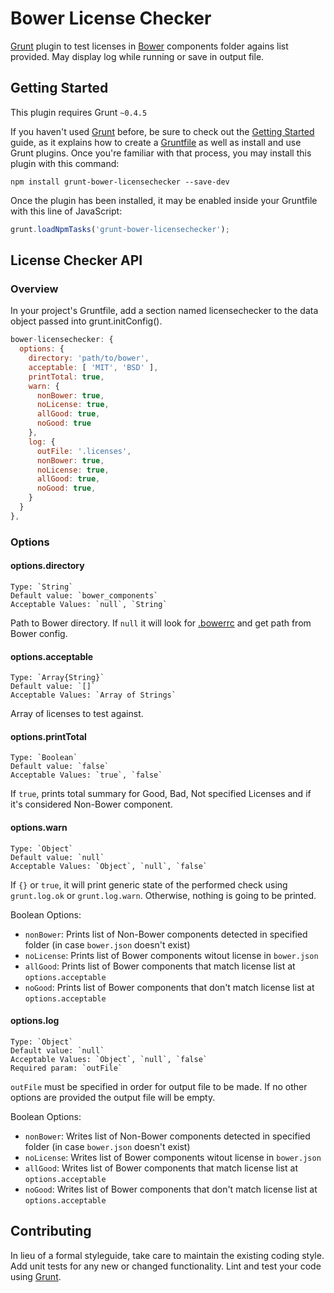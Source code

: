 Bower License Checker
==============================
[Grunt](http://gruntjs.com) plugin to test licenses in [Bower](http://bower.io) components folder agains list provided.
May display log while running or save in output file.

Getting Started
------------------------------
This plugin requires Grunt `~0.4.5`

If you haven't used [Grunt](http://gruntjs.com/) before, be sure to check out the [Getting Started](http://gruntjs.com/getting-started) guide, as it explains how to create a [Gruntfile](http://gruntjs.com/sample-gruntfile) as well as install and use Grunt plugins. Once you're familiar with that process, you may install this plugin with this command:

```shell
npm install grunt-bower-licensechecker --save-dev
```

Once the plugin has been installed, it may be enabled inside your Gruntfile with this line of JavaScript:

```js
grunt.loadNpmTasks('grunt-bower-licensechecker');
```

License Checker API
------------------------------
### Overview

In your project's Gruntfile, add a section named licensechecker to the data object passed into grunt.initConfig().

```js
bower-licensechecker: {
  options: {
    directory: 'path/to/bower',
    acceptable: [ 'MIT', 'BSD' ],
    printTotal: true,
    warn: {
      nonBower: true,
      noLicense: true,
      allGood: true,
      noGood: true
    },
    log: {
      outFile: '.licenses',
      nonBower: true,
      noLicense: true,
      allGood: true,
      noGood: true,
    }
  }
},
```

### Options

#### options.directory
    Type: `String`
    Default value: `bower_components`
    Acceptable Values: `null`, `String`
Path to Bower directory. If `null` it will look for [.bowerrc](http://bower.io/docs/config) and get path from Bower config.


#### options.acceptable
    Type: `Array{String}`
    Default value: `[]`
    Acceptable Values: `Array of Strings`

Array of licenses to test against.


#### options.printTotal
    Type: `Boolean`
    Default value: `false`
    Acceptable Values: `true`, `false`
If `true`, prints total summary for Good, Bad, Not specified Licenses and if it's considered Non-Bower component.

#### options.warn
    Type: `Object`
    Default value: `null`
    Acceptable Values: `Object`, `null`, `false`

If `{}` or `true`, it will print generic state of the performed check using `grunt.log.ok` or `grunt.log.warn`. Otherwise, nothing is going to be printed.

Boolean Options:
*    `nonBower`: Prints list of Non-Bower components detected in specified folder (in case `bower.json` doesn't exist)
*    `noLicense`: Prints list of Bower components witout license in `bower.json`
*    `allGood`: Prints list of Bower components that match license list at `options.acceptable`
*    `noGood`: Prints list of Bower components that don't match license list at `options.acceptable`



#### options.log
    Type: `Object`
    Default value: `null`
    Acceptable Values: `Object`, `null`, `false`
    Required param: `outFile`

`outFile` must be specified in order for output file to be made. If no other options are provided the output file will be empty.

Boolean Options:
*    `nonBower`: Writes list of Non-Bower components detected in specified folder (in case `bower.json` doesn't exist)
*    `noLicense`: Writes list of Bower components witout license in `bower.json`
*    `allGood`: Writes list of Bower components that match license list at `options.acceptable`
*    `noGood`: Writes list of Bower components that don't match license list at `options.acceptable`

Contributing
------------------------------
In lieu of a formal styleguide, take care to maintain the existing coding style. Add unit tests for any new or changed functionality. Lint and test your code using [Grunt](http://gruntjs.com/).


